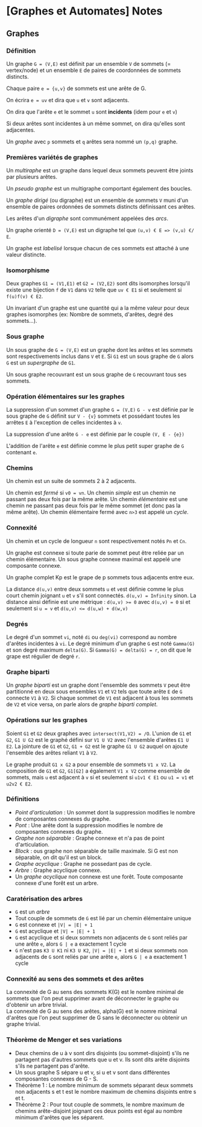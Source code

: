 # [Graphes et Automates] Notes
## Graphes
### Définition
Un graphe `G = (V,E)` est définit par un ensemble `V` de sommets (= vertex/node) et un ensemble `E` de paires de coordonnées de sommets distincts.

Chaque paire `e = {u,v}` de sommets est une arête de G.

On écrira `e = uv` et dira que `u` et `v` sont adjacents.

On dira que l'arête `e` et le sommet `u` sont **incidents** (idem pour `e` et `v`)

Si deux arêtes sont incidentes à un même sommet, on dira qu'elles sont adjacentes.

Un _graphe_ avec `p` sommets et `q` arêtes sera nommé un `(p,q)` graphe.

### Premières variétés de graphes
Un _multiraphe_ est un graphe dans lequel deux sommets peuvent être joints par plusieurs arêtes.

Un _pseudo graphe_ est un multigraphe comportant également des boucles.

Un _graphe dirigé_ (ou digraphe) est un ensemble de sommets `V` muni d'un ensemble de paires ordonnées de sommets distincts définissant ces arêtes.

Les arêtes d'un _digraphe_ sont communément appelées des _arcs_.

Un graphe orienté `D = (V,E)` est un digraphe tel que `(u,v) € E => (v,u) €/ E`.

Un graphe est _labelisé_ lorsque chacun de ces sommets est attaché à une valeur distincte.

### Isomorphisme
Deux graphes `G1 = (V1,E1)` et `G2 = (V2,E2)` sont dits isomorphes lorsqu'il existe une bijection `f` de `V1` dans `V2` telle que `uv € E1` si et seulement si `f(u)f(v) € E2`.

Un invariant d'un graphe est une quantité qui a la même valeur pour deux graphes isomorphes (ex: Nombre de sommets, d'arêtes, degré des sommets...).

### Sous graphe
Un sous graphe de `G = (V,E)` est un graphe dont les arêtes et les sommets sont respectivements inclus dans `V` et `E`. Si `G1` est un sous graphe de `G` alors `G` est un _supergraphe_ de `G1`.

Un sous graphe recouvrant est un sous graphe de `G` recouvrant tous ses sommets.

### Opération élémentaires sur les graphes
La suppression d'un sommet d'un graphe `G = (V,E)` `G - v` est définie par le sous graphe de `G` définit sur `V - {v}` sommets et possédant toutes les arrêtes `E` à l'exception de celles incidentes à `v`.

La suppression d'une arête `G - e` est définie par le couple `(V, E - {e})`

L'addition de l'arête `e` est définie comme le plus petit super graphe de `G` contenant `e`.

### Chemins
Un chemin est un suite de sommets 2 à 2 adjacents.

Un chemin est _fermé_ si `v0 = vn`. Un chemin _simple_ est un chemin ne passant pas deux fois par la même arête. Un chemin _élémentaire_ est une chemin ne passant pas deux fois par le même sommet (et donc pas la même arête). Un chemin élémentaire fermé avec `n>3` est appelé un _cycle_.

### Connexité
Un chemin et un cycle de longueur `n` sont respectivement notés `Pn` et `Cn`.

Un graphe est connexe si toute parie de sommet peut être reliée par un chemin élémentaire. Un sous graphe connexe maximal est appelé une composante connexe.

Un graphe complet Kp est le grape de p sommets tous adjacents entre eux.

La distance `d(u,v)` entre deux sommets `u` et `v`est définie comme le plus court chemin joignant `u` et `v` s'il sont connectés. `d(u,v) = Infinity` sinon. La distance ainsi définie est une métrique : `d(u,v) >= 0` avec `d(u,v) = 0` si et seulement si `u = v` et `d(u,v) <= d(u,w) + d(w,v)`

### Degrés
Le degré d'un sommet `vi`, noté `di` ou `deg(vi)` correspond au nombre d'arêtes incidentes à `vi`. Le degré minimum d'un graphe `G` est noté `Gamma(G)` et son degré maximum `delta(G)`. Si `Gamma(G) = delta(G) = r`, on dit que le grape est régulier de degré `r`.

### Graphe biparti
Un _graphe biparti_ est un graphe dont l'ensemble des sommets `V` peut être partitionné en deux sous ensembles `V1` et `V2` tels que toute arête `E` de `G` connecte `V1` à `V2`. Si chaque sommet de `V1` est adjacent à tous les sommets de `V2` et vice versa, on parle alors de _graphe biparti complet_.

### Opérations sur les graphes
Soient `G1` et `G2` deux graphes avec `intersect(V1,V2) = /O`. L'union de `G1` et `G2`, `G1 U G2` est le graphé défini sur `V1 U V2` avec l'ensemble d'arêtes `E1 U E2`. La jointure de `G1` et `G2`, `G1 + G2` est le graphe `G1 U G2` auquel on ajoute l'ensemble des arêtes reliant `V1` à `V2`.

Le graphe produit `G1 x G2` a pour ensemble de sommets `V1 x V2`. La composition de `G1` et `G2`, `G1[G2]` a également `V1 x V2` comme ensemble de sommets, mais `u` est adjacent à `v` si et seulement si `u1v1 € E1` ou `u1 = v1` et `u2v2 € E2`.

### Définitions
- _Point d'articulation_ : Un sommet dont la suppression modifies le nombre de composantes connexes du graphe.
- _Pont_ : Une arête dont la suppression modifies le nombre de composantes connexes du graphe.
- _Graphe non séparable_ : Graphe connexe et n'a pas de point d'articulation.
- _Block_ : ous graphe non séparable de taille maximale. Si G est non séparable, on dit qu'il est un block.
- _Graphe acyclique_ : Graphe ne possedant pas de cycle.
- _Arbre_ : Graphe acyclique connexe.
- Un _graphe acyclique_ non connexe est une forêt. Toute composante connexe d'une forêt est un arbre.

### Caratérisation des arbres
- `G` est un _arbre_
- Tout couple de sommets de `G` est lié par un chemin élémentaire unique
- `G` est connexe et `|V| = |E| + 1`
- `G` est acyclique et `|V| = |E| + 1`
- `G` est acyclique et si deux sommets non adjacents de `G` sont reliés par une arête `e`, alors `G | e` a exactement 1 cycle
- `G` n'est pas `K3 U K1` ni `K3 U K2`, `|V| = |E| + 1` et si deux sommets non adjacents de `G` sont reliés par une arête `e`, alors `G | e` a exactement 1 cycle

### Connexité au sens des sommets et des arêtes
La connexité de G au sens des sommets K(G) est le nombre minimal de sommets que l'on peut supprimer avant de déconnecter le graphe ou d'obtenir un arbre trivial.<br>La connexité de G au sens des arêtes, alpha(G) est le nomre minimal d'arêtes que l'on peut supprimer de G sans le déconnecter ou obtenir un graphe trivial.

### Théorème de Menger et ses variations
- Deux chemins de u à v sont dirs disjoints (ou sommet-disjoint) s'ils ne partagent pas d'autres sommets que u et v. Ils sont dits arête disjoints s'ils ne partagent pas d'arête.
- Un sous graphe S sépare u et v, si u et v sont dans différentes composantes connexes de G - S.
- Théorème 1 : Le nombre minimum de sommets séparant deux sommets non adjacents s et t est le nombre maximum de chemins disjoints entre s et t.
- Théorème 2 : Pour tout couple de sommets, le nombre maximum de chemins arête-disjoint joignant ces deux points est égal au nombre minimum d'arêtes que les séparent.
